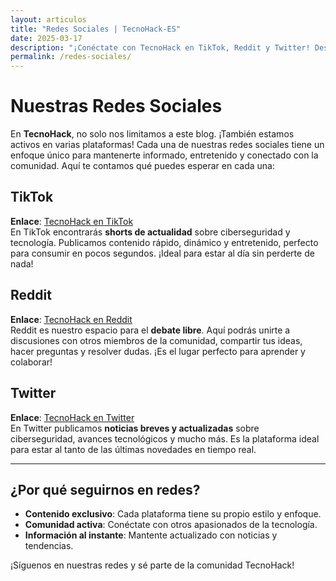```yaml
---
layout: articulos
title: "Redes Sociales | TecnoHack-ES"
date: 2025-03-17
description: "¡Conéctate con TecnoHack en TikTok, Reddit y Twitter! Descubre contenido exclusivo sobre ciberseguridad, tecnología y hacking ético. Únete a debates, mantente informado y forma parte de nuestra comunidad activa. Tecnología Ciberseguridad"
permalink: /redes-sociales/
---
```


# Nuestras Redes Sociales

En **TecnoHack**, no solo nos limitamos a este blog. ¡También estamos activos en varias plataformas! Cada una de nuestras redes sociales tiene un enfoque único para mantenerte informado, entretenido y conectado con la comunidad. Aquí te contamos qué puedes esperar en cada una:

## TikTok
**Enlace**: [TecnoHack en TikTok](https://www.tiktok.com/@tecnohackes?_t=ZN-8umnrGnoibS&_r=1)  
En TikTok encontrarás **shorts de actualidad** sobre ciberseguridad y tecnología. Publicamos contenido rápido, dinámico y entretenido, perfecto para consumir en pocos segundos. ¡Ideal para estar al día sin perderte de nada!

## Reddit
**Enlace**: [TecnoHack en Reddit](https://www.reddit.com/r/TecnoHack_/s/Ae3Q18zt4y)  
Reddit es nuestro espacio para el **debate libre**. Aquí podrás unirte a discusiones con otros miembros de la comunidad, compartir tus ideas, hacer preguntas y resolver dudas. ¡Es el lugar perfecto para aprender y colaborar!

## Twitter
**Enlace**: [TecnoHack en Twitter](https://x.com/tecnohack_es?s=21)  
En Twitter publicamos **noticias breves y actualizadas** sobre ciberseguridad, avances tecnológicos y mucho más. Es la plataforma ideal para estar al tanto de las últimas novedades en tiempo real.

---

## ¿Por qué seguirnos en redes?
- **Contenido exclusivo**: Cada plataforma tiene su propio estilo y enfoque.
- **Comunidad activa**: Conéctate con otros apasionados de la tecnología.
- **Información al instante**: Mantente actualizado con noticias y tendencias.

¡Síguenos en nuestras redes y sé parte de la comunidad TecnoHack!